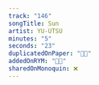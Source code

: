 ```yaml
---
track: "146"
songTitle: Sun
artist: YU-UTSU
minutes: "5"
seconds: "23"
duplicatedOnPaper: "👍🏻"
addedOnRYM: "👍🏻"
sharedOnMonoquin: ❌
---
```

